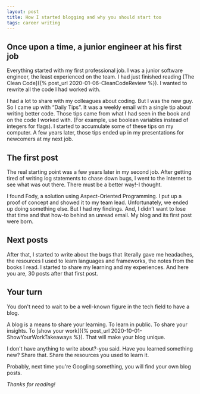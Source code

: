 ```yaml
---
layout: post
title: How I started blogging and why you should start too
tags: career writing
---
```


## Once upon a time, a junior engineer at his first job

Everything started with my first professional job. I was a junior software engineer, the least experienced on the team. I had just finished reading [The Clean Code]({% post_url 2020-01-06-CleanCodeReview %}). I wanted to rewrite all the code I had worked with.

I had a lot to share with my colleagues about coding. But I was the new guy. So I came up with “Daily Tips”. It was a weekly email with a single tip about writing better code. Those tips came from what I had seen in the book and on the code I worked with. (For example, use boolean variables instead of integers for flags). I started to accumulate some of these tips on my computer. A few years later, those tips ended up in my presentations for newcomers at my next job.

## The first post

The real starting point was a few years later in my second job. After getting tired of writing log statements to chase down bugs, I went to the Internet to see what was out there. There must be a better way!-I thought.

I found Fody, a solution using Aspect-Oriented Programming. I put up a  proof of concept and showed it to my team lead. Unfortunately, we ended up doing something else. But I had my findings. And, I didn’t want to lose that time and that how-to behind an unread email. My blog and its first post were born.

## Next posts

After that, I started to write about the bugs that literally gave me headaches, the resources I used to learn languages and frameworks, the notes from the books I read. I started to share my learning and my experiences. And here you are, 30 posts after that first post.

## Your turn

You don't need to wait to be a well-known figure in the tech field to have a blog.

A blog is a means to share your learning. To learn in public. To share your insights. To [show your work]({% post_url 2020-10-01-ShowYourWorkTakeaways %}). That will make your blog unique.

I don't have anything to write about?-you said. Have you learned something new? Share that. Share the resources you used to learn it.

Probably, next time you're Googling something, you will find your own blog posts.

_Thanks for reading!_
